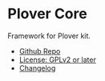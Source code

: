 # Plover Core

Framework for Plover kit.

- [Github Repo](https://github.com/wp-plover/core)
- [License: GPLv2 or later](./LICENSE)
- [Changelog](./CHANGELOG)
